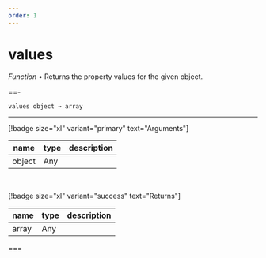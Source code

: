 ```yaml
---
order: 1
---
```

# values

_Function_ &bull; Returns the property values for the given object.


==- <pre><code>values object &rarr; array</code></pre>
<hr>

[!badge size="xl" variant="primary" text="Arguments"]

| name | type | description |
|------|------|-------------|
|object|Any||

<br>

[!badge size="xl" variant="success" text="Returns"]

| name | type | description |
|------|------|-------------|
|array|Any||



===



